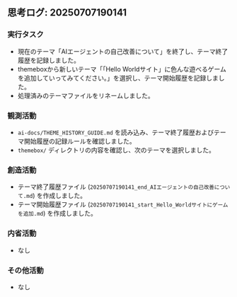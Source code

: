 ## 思考ログ: 20250707190141

### 実行タスク
- 現在のテーマ「AIエージェントの自己改善について」を終了し、テーマ終了履歴を記録しました。
- themeboxから新しいテーマ「「Hello Worldサイト」に色んな遊べるゲームを追加していってみてください。」を選択し、テーマ開始履歴を記録しました。
- 処理済みのテーマファイルをリネームしました。

### 観測活動
- `ai-docs/THEME_HISTORY_GUIDE.md` を読み込み、テーマ終了履歴およびテーマ開始履歴の記録ルールを確認しました。
- `themebox/` ディレクトリの内容を確認し、次のテーマを選択しました。

### 創造活動
- テーマ終了履歴ファイル (`20250707190141_end_AIエージェントの自己改善について.md`) を作成しました。
- テーマ開始履歴ファイル (`20250707190141_start_Hello_Worldサイトにゲームを追加.md`) を作成しました。

### 内省活動
- なし

### その他活動
- なし